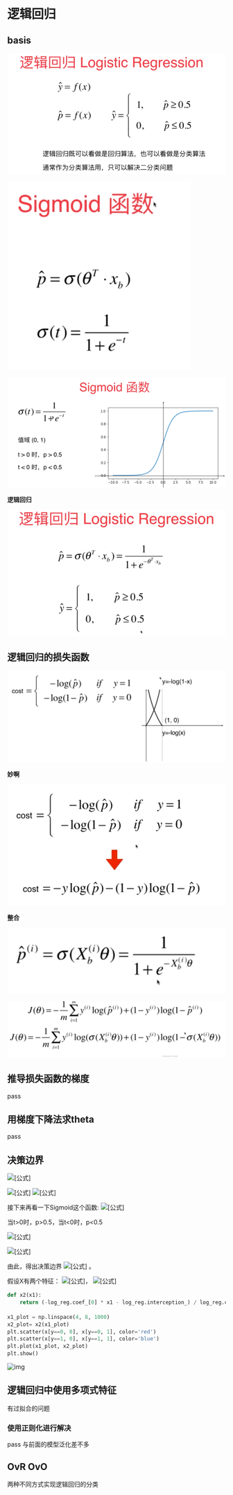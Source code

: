 # 逻辑回归

## basis

![image-20200722201903514](https://raw.githubusercontent.com/yanzhenxing123/blogImg/master/typora202008/22/114608-28855.png)

![image-20200722202027573](https://raw.githubusercontent.com/yanzhenxing123/blogImg/master/typora202008/22/114610-301945.png)

 

![image-20200722202503888](https://raw.githubusercontent.com/yanzhenxing123/blogImg/master/typora202008/22/114616-945625.png)

**逻辑回归**

![image-20200722202547074](https://raw.githubusercontent.com/yanzhenxing123/blogImg/master/typora202008/22/114620-570003.png)

## 逻辑回归的损失函数

![image-20200724202130530](https://raw.githubusercontent.com/yanzhenxing123/blogImg/master/typora202008/22/114629-132530.png)

**妙啊**

![image-20200724202211897](https://raw.githubusercontent.com/yanzhenxing123/blogImg/master/typora202008/22/114631-901945.png)

**整合**

![image-20200724202339925](https://raw.githubusercontent.com/yanzhenxing123/blogImg/master/typora202008/22/114636-795638.png)

![image-20200724202419558](https://raw.githubusercontent.com/yanzhenxing123/blogImg/master/typora202008/22/114637-774016.png)

## 推导损失函数的梯度

pass



## 用梯度下降法求theta

pass





## 决策边界

![[公式]](https://www.zhihu.com/equation?tex=%5Chat+p+%3D+%5Csigma+%28%5Ctheta%5ET+%5Ccdot+X%29+%3D+%5Cfrac%7B1%7D+%7B1+%2B+e%5E%7B-%5Ctheta%5ET+%5Ccdot+X%7D%7D)

![[公式]](https://www.zhihu.com/equation?tex=%5Chat+y+%3D+%5Cbegin+%7Bcases%7D+1%2C+%5Cquad+%5Chat+p+%5Cgeq+0.5+%5C%5C+0%2C+%5Cquad+%5Chat+p+%5Cleq+0.5+%5C%5C+%5Cend+%7Bcases%7D+) ![[公式]](https://www.zhihu.com/equation?tex=%5Ctheta+%5E+T+%5Ccdot+X)

接下来再看一下Sigmoid这个函数: ![[公式]](https://www.zhihu.com/equation?tex=%5Csigma%28t%29+%3D+%5Cfrac%7B1%7D%7B1%2Be%5E%7B-t%7D%7D)

当t>0时，p>0.5，当t<0时，p<0.5

![[公式]](https://www.zhihu.com/equation?tex=%5Chat+p+%3D+%5Csigma+%28%5Ctheta%5ET+%5Ccdot+X%29+%3D+%5Cfrac%7B1%7D+%7B1+%2B+e%5E%7B-%5Ctheta%5ET+%5Ccdot+X%7D%7D)

![[公式]](https://www.zhihu.com/equation?tex=%5Chat+y+%3D+%5Cbegin+%7Bcases%7D+1%2C+%5Cquad+%5Chat+p+%5Cgeq+0.5+%5Cqquad+%5Ctheta%5ET+%5Ccdot+X+%5Cgeq+0++%5C%5C+0%2C+%5Cquad+%5Chat+p+%5Cleq+0.5++%5Cqquad+%5Ctheta%5ET+%5Ccdot+X+%3C+0+%5C%5C+%5Cend+%7Bcases%7D)

由此，得出决策边界 ![[公式]](https://www.zhihu.com/equation?tex=%5Ctheta%5ET+%5Ccdot+X) 。

假设X有两个特征： ![[公式]](https://www.zhihu.com/equation?tex=%5Ctheta_%7B0%7D+%2B+%5Ctheta_%7B1%7Dx_%7B1%7D+%2B+%5Ctheta_%7B2%7Dx_%7B2%7D+%3D+0)， ![[公式]](https://www.zhihu.com/equation?tex=x_%7B2%7D+%3D+%5Cfrac%7B-%5Ctheta_%7B0%7D+-+%5Ctheta_%7B1%7Dx_%7B1%7D%7D%7B%5Ctheta_%7B2%7D%7D)

```python
def x2(x1):     
    return (-log_reg.coef_[0] * x1 - log_reg.interception_) / log_reg.coef_[1]

x1_plot = np.linspace(4, 8, 1000)
x2_plot= x2(x1_plot)
plt.scatter(x[y==0, 0], x[y==0, 1], color='red')
plt.scatter(x[y==1, 0], x[y==1, 1], color='blue')
plt.plot(x1_plot, x2_plot)
plt.show()
```

![img](https://picb.zhimg.com/80/v2-612e516a6bb6ceb28c8eef588b605103_720w.jpg)

## 逻辑回归中使用多项式特征

有过拟合的问题

### 使用正则化进行解决

pass 与前面的模型泛化差不多





## OvR OvO

两种不同方式实现逻辑回归的分类



